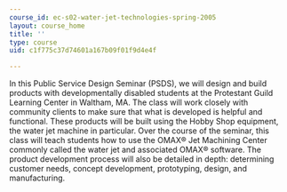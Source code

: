 ```yaml
---
course_id: ec-s02-water-jet-technologies-spring-2005
layout: course_home
title: ''
type: course
uid: c1f775c37d74601a167b09f01f9d4e4f

---
```

In this Public Service Design Seminar (PSDS), we will design and build products with developmentally disabled students at the Protestant Guild Learning Center in Waltham, MA. The class will work closely with community clients to make sure that what is developed is helpful and functional. These products will be built using the Hobby Shop equipment, the water jet machine in particular. Over the course of the seminar, this class will teach students how to use the OMAX® Jet Machining Center commonly called the water jet and associated OMAX® software. The product development process will also be detailed in depth: determining customer needs, concept development, prototyping, design, and manufacturing.
